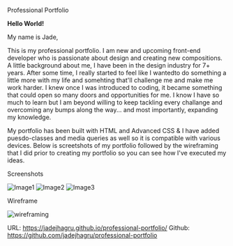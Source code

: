 Professional Portfolio

**Hello World!**

My name is Jade,
 
This is my professional portfolio.
I am new and upcoming front-end developer who is passionate about design and creating new compositions. 
A little background about me, I have been in the design industry for 7+ years. After some time, I really started to feel like I wantedto do something a little more with my life and somehting that'll challenge me and make me work harder.
I knew once I was introduced to coding, it became something that could open so many doors and opportunities for me.
I know I have so much to learn but I am beyond willing to keep tackling every challange and overcoming any bumps along the way... and most importantly, expanding my knowledge.

My portfolio has been built with HTML and Advanced CSS & I have added puesdo-classes and media queries as well so it is compatible with various devices.
Below is screetshots of my portfolio followed by the wireframing that I did prior to creating my portfolio so you can see how I've executed my ideas.

Screenshots 

![Image1](https://user-images.githubusercontent.com/77811320/109432358-bdd9da80-79d8-11eb-8424-ab232e85f9e4.png)
![Image2](https://user-images.githubusercontent.com/77811320/109432365-cb8f6000-79d8-11eb-8be0-f7043a2bfa7f.png)
![Image3](https://user-images.githubusercontent.com/77811320/109432376-d6e28b80-79d8-11eb-8d92-8a5345c1ad19.png)

Wireframe

![wireframing](https://user-images.githubusercontent.com/77811320/109432397-ed88e280-79d8-11eb-92ba-80fbf10c4f48.jpg)

URL: https://jadejhagru.github.io/professional-portfolio/
Github: https://github.com/jadejhagru/professional-portfolio




